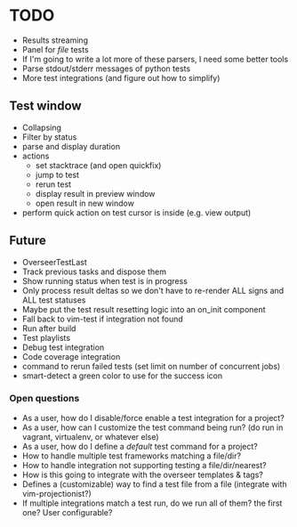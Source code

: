 # TODO

- Results streaming
- Panel for _file_ tests
- If I'm going to write a lot more of these parsers, I need some better tools
- Parse stdout/stderr messages of python tests
- More test integrations (and figure out how to simplify)

## Test window

- Collapsing
- Filter by status
- parse and display duration
- actions
  - set stacktrace (and open quickfix)
  - jump to test
  - rerun test
  - display result in preview window
  - open result in new window
- perform quick action on test cursor is inside (e.g. view output)

## Future

- OverseerTestLast
- Track previous tasks and dispose them
- Show running status when test is in progress
- Only process result deltas so we don't have to re-render ALL signs and ALL test statuses
- Maybe put the test result resetting logic into an on_init component
- Fall back to vim-test if integration not found
- Run after build
- Test playlists
- Debug test integration
- Code coverage integration
- command to rerun failed tests (set limit on number of concurrent jobs)
- smart-detect a green color to use for the success icon

### Open questions

- As a user, how do I disable/force enable a test integration for a project?
- As a user, how can I customize the test command being run? (do run in vagrant, virtualenv, or whatever else)
- As a user, how do I define a _default_ test command for a project?
- How to handle multiple test frameworks matching a file/dir?
- How to handle integration not supporting testing a file/dir/nearest?
- How is this going to integrate with the overseer templates & tags?
- Defines a (customizable) way to find a test file from a file (integrate with vim-projectionist?)
- If multiple integrations match a test run, do we run all of them? the first one? User configurable?
